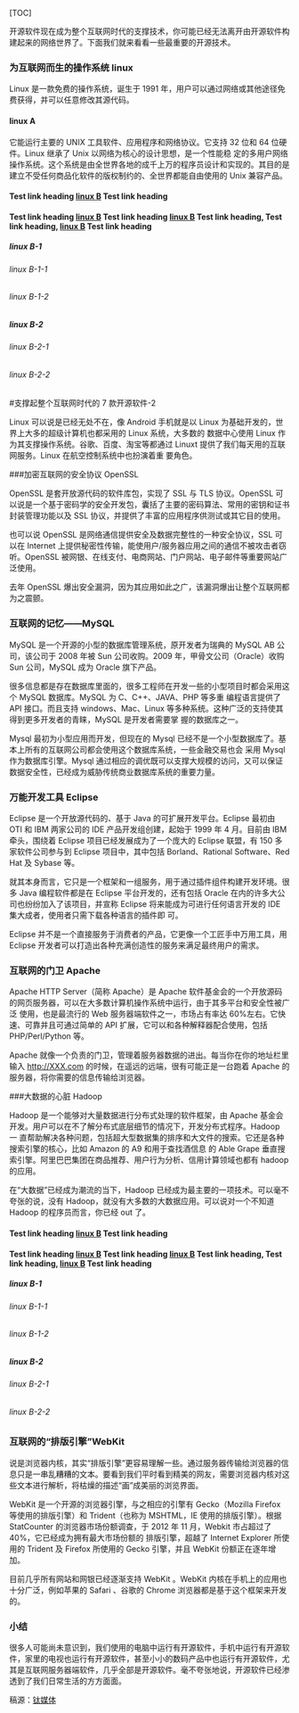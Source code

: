 [TOC]

开源软件现在成为整个互联网时代的支撑技术，你可能已经无法离开由开源软件构建起来的网络世界了。下面我们就来看看一些最重要的开源技术。

### 为互联网而生的操作系统 linux

Linux 是一款免费的操作系统，诞生于 1991 年，用户可以通过网络或其他途径免费获得，并可以任意修改其源代码。

#### linux A

它能运行主要的 UNIX 工具软件、应用程序和网络协议。它支持 32 位和 64 位硬件。Linux 继承了 Unix 以网络为核心的设计思想，是一个性能稳 定的多用户网络操作系统。这个系统是由全世界各地的成千上万的程序员设计和实现的。其目的是建立不受任何商品化软件的版权制约的、全世界都能自由使用的 Unix 兼容产品。

#### Test link heading [linux B](https://github.com/pandao/editor.md) Test link heading

#### Test link heading [linux B](https://github.com/pandao/editor.md) Test link heading [linux B](https://github.com/pandao/editor.md) Test link heading, Test link heading, [linux B](https://github.com/pandao/editor.md) Test link heading

##### linux B-1

###### linux B-1-1

###### linux B-1-2

##### linux B-2

###### linux B-2-1

###### linux B-2-2

#支撑起整个互联网时代的 7 款开源软件-2

Linux 可以说是已经无处不在，像 Android 手机就是以 Linux 为基础开发的，世界上大多的超级计算机也都采用的 Linux 系统，大多数的 数据中心使用 Linux 作为其支撑操作系统。谷歌、百度、淘宝等都通过 Linuxt 提供了我们每天用的互联网服务。Linux 在航空控制系统中也扮演着重 要角色。

###加密互联网的安全协议 OpenSSL

OpenSSL 是套开放源代码的软件库包，实现了 SSL 与 TLS 协议。OpenSSL 可以说是一个基于密码学的安全开发包，囊括了主要的密码算法、常用的密钥和证书封装管理功能以及 SSL 协议，并提供了丰富的应用程序供测试或其它目的使用。

也可以说 OpenSSL 是网络通信提供安全及数据完整性的一种安全协议，SSL 可以在 Internet 上提供秘密性传输，能使用户/服务器应用之间的通信不被攻击者窃听。OpenSSL 被网银、在线支付、电商网站、门户网站、电子邮件等重要网站广泛使用。

去年 OpenSSL 爆出安全漏洞，因为其应用如此之广，该漏洞爆出让整个互联网都为之震颤。

### 互联网的记忆——MySQL

MySQL 是一个开源的小型的数据库管理系统，原开发者为瑞典的 MySQL AB 公司，该公司于 2008 年被 Sun 公司收购。2009 年，甲骨文公司（Oracle）收购 Sun 公司，MySQL 成为 Oracle 旗下产品。

很多信息都是存在数据库里面的，很多工程师在开发一些的小型项目时都会采用这个 MySQL 数据库。MySQL 为 C、C++、JAVA、PHP 等多重 编程语言提供了 API 接口。而且支持 windows、Mac、Linux 等多种系统。这种广泛的支持使其得到更多开发者的青睐，MySQL 是开发者需要掌 握的数据库之一。

Mysql 最初为小型应用而开发，但现在的 Mysql 已经不是一个小型数据库了。基本上所有的互联网公司都会使用这个数据库系统，一些金融交易也会 采用 Mysql 作为数据库引擎。Mysql 通过相应的调优既可以支撑大规模的访问，又可以保证数据安全性，已经成为威胁传统商业数据库系统的重要力量。

### 万能开发工具 Eclipse

Eclipse 是一个开放源代码的、基于 Java 的可扩展开发平台。Eclipse 最初由 OTI 和 IBM 两家公司的 IDE 产品开发组创建，起始于 1999 年 4 月。目前由 IBM 牵头，围绕着 Eclipse 项目已经发展成为了一个庞大的 Eclipse 联盟，有 150 多家软件公司参与到 Eclipse 项目中，其中包括 Borland、Rational Software、Red Hat 及 Sybase 等。

就其本身而言，它只是一个框架和一组服务，用于通过插件组件构建开发环境。很多 Java 编程软件都是在 Eclipse 平台开发的，还有包括 Oracle 在内的许多大公司也纷纷加入了该项目，并宣称 Eclipse 将来能成为可进行任何语言开发的 IDE 集大成者，使用者只需下载各种语言的插件即 可。

Eclipse 并不是一个直接服务于消费者的产品，它更像一个工匠手中万用工具，用 Eclipse 开发者可以打造出各种充满创造性的服务来满足最终用户的需求。

### 互联网的门卫 Apache

Apache HTTP Server（简称 Apache）是 Apache 软件基金会的一个开放源码的网页服务器，可以在大多数计算机操作系统中运行，由于其多平台和安全性被广泛 使用，也是最流行的 Web 服务器端软件之一，市场占有率达 60%左右。它快速、可靠并且可通过简单的 API 扩展，它可以和各种解释器配合使用，包括 PHP/Perl/Python 等。

Apache 就像一个负责的门卫，管理着服务器数据的进出。每当你在你的地址栏里输入 http://XXX.com 的时候，在遥远的远端，很有可能正是一台跑着 Apache 的服务器，将你需要的信息传输给浏览器。

###大数据的心脏 Hadoop

Hadoop 是一个能够对大量数据进行分布式处理的软件框架，由 Apache 基金会开发。用户可以在不了解分布式底层细节的情况下，开发分布式程序。Hadoop 一 直帮助解决各种问题，包括超大型数据集的排序和大文件的搜索。它还是各种搜索引擎的核心，比如 Amazon 的 A9 和用于查找酒信息 的 Able Grape 垂直搜索引擎。阿里巴巴集团在商品推荐、用户行为分析、信用计算领域也都有 hadoop 的应用。

在“大数据”已经成为潮流的当下，Hadoop 已经成为最主要的一项技术。可以毫不夸张的说，没有 Hadoop，就没有大多数的大数据应用。可以说对一个不知道 Hadoop 的程序员而言，你已经 out 了。

#### Test link heading [linux B](https://github.com/pandao/editor.md) Test link heading

#### Test link heading [linux B](https://github.com/pandao/editor.md) Test link heading [linux B](https://github.com/pandao/editor.md) Test link heading, Test link heading, [linux B](https://github.com/pandao/editor.md) Test link heading

##### linux B-1

###### linux B-1-1

###### linux B-1-2

##### linux B-2

###### linux B-2-1

###### linux B-2-2

### 互联网的“排版引擎”WebKit

说是浏览器内核，其实“排版引擎”更容易理解一些。通过服务器传输给浏览器的信息只是一串乱糟糟的文本。要看到我们平时看到精美的网友，需要浏览器内核对这些文本进行解析，将枯燥的描述“画”成美丽的浏览界面。

WebKit 是一个开源的浏览器引擎，与之相应的引擎有 Gecko（Mozilla Firefox 等使用的排版引擎）和 Trident（也称为 MSHTML，IE 使用的排版引擎）。根据 StatCounter 的浏览器市场份额调查，于 2012 年 11 月，Webkit 市占超过了 40%，它已经成为拥有最大市场份额的 排版引擎，超越了 Internet Explorer 所使用的 Trident 及 Firefox 所使用的 Gecko 引擎，并且 WebKit 份额正在逐年增加。

目前几乎所有网站和网银已经逐渐支持 WebKit 。WebKit 内核在手机上的应用也十分广泛，例如苹果的 Safari 、谷歌的 Chrome 浏览器都是基于这个框架来开发的。

### 小结

很多人可能尚未意识到，我们使用的电脑中运行有开源软件，手机中运行有开源软件，家里的电视也运行有开源软件，甚至小小的数码产品中也运行有开源软件，尤其是互联网服务器端软件，几乎全部是开源软件。毫不夸张地说，开源软件已经渗透到了我们日常生活的方方面面。

稿源：[钛媒体](http://www.tmtpost.com/194306.html)
